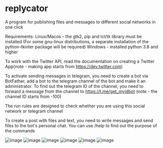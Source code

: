 # replycator
A program for publishing files and messages to different social networks in one click

Requirements: Linux/Macos - the gtk2, pip and tcl/tk library must be installed (For some gnu-linux distributions, a separate installation of the python-tkinter package will be required)
Windows - installed python 3.8 and higher

To work with the Twitter API, read the documentation on creating a Twitter App(note - making app starts from https://dev.twitter.com)

To activate sending messages in telegram, you need to create a bot via BotFather, add a bot to the telegram channel of the bot and make it an administrator. To find out the telegram ID of the channel, you need to forward a message from the channel to https://t.me/get_myidbot (note - the channel ID starts from -100)

The run rules are designed to check whether you are using this social network or telegram channel

To create a post with files and text, you need to write messages and send files to the bot's personal chat. You can use /help to find out the purpose of the commands

![image](https://github.com/user-attachments/assets/632f97a3-a6de-4dbc-ab77-ca10c2f02019)
![image](https://github.com/user-attachments/assets/ebac01e0-040b-40bb-9242-1495aecd977d)
![image](https://github.com/user-attachments/assets/fe935655-e498-4d76-b2cd-b85b210ba231)
![image](https://github.com/user-attachments/assets/3457e40a-e741-4cab-a595-d8d48926b6b3)
![image](https://github.com/user-attachments/assets/47a82d02-d3a6-48b6-b4cb-816e43344ae8)
![image](https://github.com/user-attachments/assets/2a1e9b53-2018-4099-9ecc-6bd0a099fb42)
